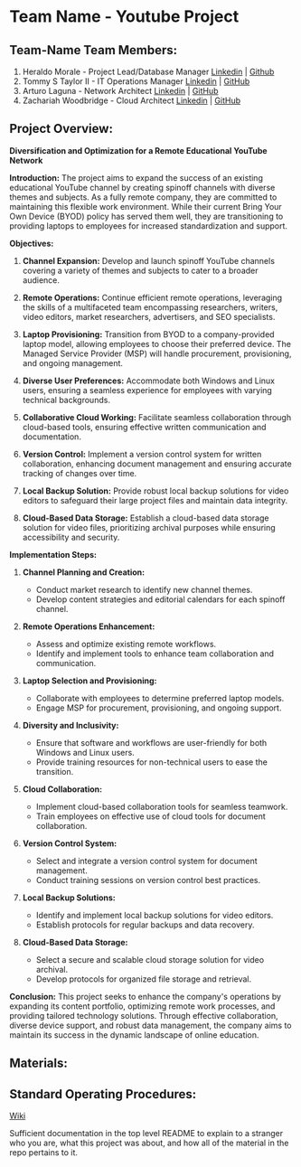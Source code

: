 # Team Name - Youtube Project

## Team-Name Team Members:
 1) Heraldo Morale - Project Lead/Database Manager [Linkedin](https://www.linkedin.com/in/heraldo-morales/) | [Github](https://github.com/HeraldoM332) 
 2) Tommy S Taylor II - IT Operations Manager [Linkedin](https://www.linkedin.com/in/taylortommy/) | [ GitHub](https://github.com/taylortommy23)
 3) Arturo Laguna - Network Architect [Linkedin](https://www.linkedin.com/in/arturo-laguna-81129320a/) | [GitHub](https://github.com/Random9904)
 4) Zachariah Woodbridge - Cloud Architect [Linkedin](https://www.linkedin.com/in/zachariahw/) | [GitHub](https://github.com/Z-ZachattackZ)

## Project Overview:
**Diversification and Optimization for a Remote Educational YouTube Network**

**Introduction:**
The project aims to expand the success of an existing educational YouTube channel by creating spinoff channels with diverse themes and subjects. As a fully remote company, they are committed to maintaining this flexible work environment. While their current Bring Your Own Device (BYOD) policy has served them well, they are transitioning to providing laptops to employees for increased standardization and support.

**Objectives:**
1. **Channel Expansion:** Develop and launch spinoff YouTube channels covering a variety of themes and subjects to cater to a broader audience.
   
2. **Remote Operations:** Continue efficient remote operations, leveraging the skills of a multifaceted team encompassing researchers, writers, video editors, market researchers, advertisers, and SEO specialists.

3. **Laptop Provisioning:** Transition from BYOD to a company-provided laptop model, allowing employees to choose their preferred device. The Managed Service Provider (MSP) will handle procurement, provisioning, and ongoing management.

4. **Diverse User Preferences:** Accommodate both Windows and Linux users, ensuring a seamless experience for employees with varying technical backgrounds.

5. **Collaborative Cloud Working:** Facilitate seamless collaboration through cloud-based tools, ensuring effective written communication and documentation.

6. **Version Control:** Implement a version control system for written collaboration, enhancing document management and ensuring accurate tracking of changes over time.

7. **Local Backup Solution:** Provide robust local backup solutions for video editors to safeguard their large project files and maintain data integrity.

8. **Cloud-Based Data Storage:** Establish a cloud-based data storage solution for video files, prioritizing archival purposes while ensuring accessibility and security.

**Implementation Steps:**

1. **Channel Planning and Creation:**
   - Conduct market research to identify new channel themes.
   - Develop content strategies and editorial calendars for each spinoff channel.

2. **Remote Operations Enhancement:**
   - Assess and optimize existing remote workflows.
   - Identify and implement tools to enhance team collaboration and communication.

3. **Laptop Selection and Provisioning:**
   - Collaborate with employees to determine preferred laptop models.
   - Engage MSP for procurement, provisioning, and ongoing support.

4. **Diversity and Inclusivity:**
   - Ensure that software and workflows are user-friendly for both Windows and Linux users.
   - Provide training resources for non-technical users to ease the transition.

5. **Cloud Collaboration:**
   - Implement cloud-based collaboration tools for seamless teamwork.
   - Train employees on effective use of cloud tools for document collaboration.

6. **Version Control System:**
   - Select and integrate a version control system for document management.
   - Conduct training sessions on version control best practices.

7. **Local Backup Solutions:**
   - Identify and implement local backup solutions for video editors.
   - Establish protocols for regular backups and data recovery.

8. **Cloud-Based Data Storage:**
   - Select a secure and scalable cloud storage solution for video archival.
   - Develop protocols for organized file storage and retrieval.

**Conclusion:**
This project seeks to enhance the company's operations by expanding its content portfolio, optimizing remote work processes, and providing tailored technology solutions. Through effective collaboration, diverse device support, and robust data management, the company aims to maintain its success in the dynamic landscape of online education.
## Materials:
## Standard Operating Procedures:
[Wiki](https://github.com/Ops-201-Team-Name/Ops-201-Team-Name/wiki)

Sufficient documentation in the top level README to explain to a stranger who you are, what this project was about, and how all of the material in the repo pertains to it.
